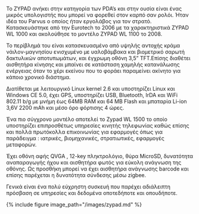 
Το ZYPAD ανήκει στην κατηγορία των PDA’s και στην ουσία είναι ένας μικρός υπολογιστής που μπορεί να φορεθεί στον καρπό σαν ρολόι.
Ήταν ιδέα του Parvus ο οποίος ήταν εργολάβος για τον στρατό. Κατασκευάστηκε από την Eurotech το 2006 με τα χαρακτηριστικά ZYPAD WL 1000 
και ακολούθησε το μοντέλο ZYPAD WL 1100 το 2008.

Το περίβλημά του είναι κατασκευασμένο από υψηλής αντοχής κράμα νάιλον-μαγνησίου ενισχυμένο 
με υαλοβάμβακα και βιομετρικό σαρωτή δακτυλικών αποτυπωμάτων, και έγχρωμη οθόνη 3,5” TFT.Επίσης διαθέτει αισθητήρα κίνησης και μπαίνει σε 
κατάσταση χαμηλής κατανάλωσης ενέργειας όταν το χέρι εκείνου που το φοράει παραμείνει ακίνητο για κάποιο χρονικό διάστημα.

Διατίθεται με λειτουργικό Linux kernel 2.6 και υποστηρίζει Linux και Windows CE 5.0, έχει GPS, υποστηρίζει USB, Bluetooth, IrDA και 
WiFi 802.11 b/g με μνήμη έως 64ΜΒ RAM και 64 ΜΒ Flash και μπαταρία Li-ion 3,6V 2200 mAh και μέσο όρο φόρτισης 4 ώρες.

Ένα πιο σύγχρονο μοντέλο αποτελεί το Zypad WL 1500 το οποίο υποστηρίζει επιπροσθέτως υπηρεσίες κινητής τηλεφωνίας καθώς επίσης και πολλά πρωτόκολλα επικοινωνίας 
για εφαρμογές όπως για παράδειγμα : ιατρικές, βιομηχανικές, στρατιωτικές, εφαρμογές μεταφορών.

Έχει οθόνη αφής QVGA , 12-key πληκτρολόγιο, θύρα MicroSD, δυνατότητα αναπαραγωγής ήχου και αισθητήρα φωτός για εύκολη ανάγνωση της οθόνης. 
Ως προσθήκη μπορεί να έχει  αισθητήρα ανάγνωσης barcode και επίσης παρέχεται η δυνατότητα σύνδεσης μέσω zigbee.

Γενικά είναι ένα πολύ εύχρηστη συσκευή που παρέχει αδιάλειπτη πρόσβαση σε υπηρεσίες και δεδομένα οποτεδήποτε και οπουδήποτε.



{% include figure image_path="/images/zypad.md" %}
